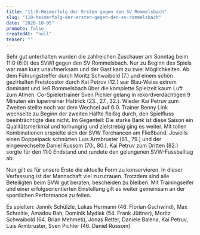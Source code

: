 ```yaml
---
title: "11:0-Heimerfolg der Ersten gegen den SV Rommelsbach"
slug: "110-heimerfolg-der-ersten-gegen-den-sv-rommelsbach"
date: "2020-10-05"
promote: false
createdAt: "null"
teaser: ""
---
```

Sehr gut unterhalten wurden die zahlreichen Zuschauer am Sonntag beim 11:0 (6:0) des SVWI gegen den SV Rommelsbach. Nur zu Beginn des Spiels war man kurz unaufmerksam und der Gast kam zu zwei Möglichkeiten. Ab dem Führungstreffer durch Moritz Schwaibold (7.) und einem schön gezirkelten Freistosstor durch Kai Petruv (12.) war Blau-Weiss extrem dominant und ließ Rommelsbach über die komplette Spielzeit kaum Luft zum Atmen. Co-Spielertrainer Sven Pichler gelang in rekordverdächtigen 9 Minuten ein lupenreiner Hattrick (23., 27., 32.). Wieder Kai Petruv zum Zweiten stellte noch vor dem Wechsel auf 6:0. Trainer Benny Link wechselte zu Beginn der zweiten Hälfte fleißig durch, den Spielfluss beeinträchtigte dies nicht. Im Gegenteil: Die starke Bank ist diese Saison ein Qualitätsmerkmal und torhungrig und zielstrebig ging es weiter. Mit tollen Kombinationen erspielte sich der SVW Torchancen am Fließband. Jeweils einen Doppelpack schnürten Luis Armbruster (61., 79.) und der eingewechselte Daniel Russom (70., 80.). Kai Petruv zum Dritten (82.) sorgte für den 11:0 Endstand und rundete den gelungenen SVW-Fussballtag ab.


Nun gilt es für unsere Erste die aktuelle Form zu konservieren. In dieser Verfassung ist der Mannschaft viel zuzutrauen. Trotzdem sind alle Beteiligten beim SVW gut beraten, bescheiden zu bleiben. Mit Trainingseifer und einer erfolgsorientierten Einstellung gilt es weiter gemeinsam an der sportlichen Performance zu feilen.


Es spielten: Jannik Schülzle, Lukas Hermann (46. Florian Gschwind), Max Schraitle, Amadou Bah, Dominik Mydlak (54. Frank Jüttner), Moritz Schwaibold (64. Brian Mehmeti), Jonas Retter, Daniele Balena, Kai Petruv, Luis Armbruster, Sven Pichler (46. Daniel Russom)
